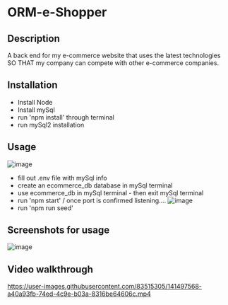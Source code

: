 # ORM-e-Shopper
## Description
A back end for my e-commerce website that uses the latest technologies SO THAT my company can compete with other e-commerce companies.

## Installation
  - Install Node
  - Install mySql 
  - run 'npm install' through terminal
  - run mySql2 installation
 
 ## Usage 
 ![image](https://user-images.githubusercontent.com/83515305/141494242-f3f97838-1120-4817-a76e-888872646c21.png)
  - fill out .env file with mySql info 
  - create an ecommerce_db database in mySql terminal
  - use ecommerce_db in mySql terminal - then exit mySql terminal
  - run 'npm start' / once port is confirmed listening.... ![image](https://user-images.githubusercontent.com/83515305/141495504-9b72272a-01e0-46b9-ad0f-44cfc473ad18.png)
  - run 'npm run seed'
  
## Screenshots for usage
![image](https://user-images.githubusercontent.com/83515305/141495706-bd7d98ff-5522-4bed-b897-b78911b37d13.png)
## Video walkthrough

https://user-images.githubusercontent.com/83515305/141497568-a40a93fb-74ed-4c9e-b03a-8316be64606c.mp4

